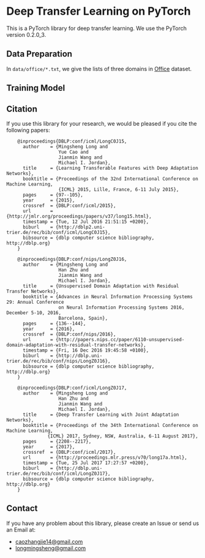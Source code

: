 # Deep Transfer Learning on PyTorch

This is a PyTorch library for deep transfer learning. We use the PyTorch version 0.2.0\_3. 

Data Preparation
---------------
In `data/office/*.txt`, we give the lists of three domains in [Office](https://cs.stanford.edu/~jhoffman/domainadapt/#datasets_code) dataset.

Training Model
---------------

## Citation
If you use this library for your research, we would be pleased if you cite the following papers:

```
    @inproceedings{DBLP:conf/icml/LongC0J15,
      author    = {Mingsheng Long and
                   Yue Cao and
                   Jianmin Wang and
                   Michael I. Jordan},
      title     = {Learning Transferable Features with Deep Adaptation Networks},
      booktitle = {Proceedings of the 32nd International Conference on Machine Learning,
                   {ICML} 2015, Lille, France, 6-11 July 2015},
      pages     = {97--105},
      year      = {2015},
      crossref  = {DBLP:conf/icml/2015},
      url       = {http://jmlr.org/proceedings/papers/v37/long15.html},
      timestamp = {Tue, 12 Jul 2016 21:51:15 +0200},
      biburl    = {http://dblp2.uni-trier.de/rec/bib/conf/icml/LongC0J15},
      bibsource = {dblp computer science bibliography, http://dblp.org}
    }
    
    @inproceedings{DBLP:conf/nips/LongZ0J16,
      author    = {Mingsheng Long and
                   Han Zhu and
                   Jianmin Wang and
                   Michael I. Jordan},
      title     = {Unsupervised Domain Adaptation with Residual Transfer Networks},
      booktitle = {Advances in Neural Information Processing Systems 29: Annual Conference
                   on Neural Information Processing Systems 2016, December 5-10, 2016,
                   Barcelona, Spain},
      pages     = {136--144},
      year      = {2016},
      crossref  = {DBLP:conf/nips/2016},
      url       = {http://papers.nips.cc/paper/6110-unsupervised-domain-adaptation-with-residual-transfer-networks},
      timestamp = {Fri, 16 Dec 2016 19:45:58 +0100},
      biburl    = {http://dblp.uni-trier.de/rec/bib/conf/nips/LongZ0J16},
      bibsource = {dblp computer science bibliography, http://dblp.org}
    }
    
    @inproceedings{DBLP:conf/icml/LongZ0J17,
      author    = {Mingsheng Long and
                   Han Zhu and
                   Jianmin Wang and
                   Michael I. Jordan},
      title     = {Deep Transfer Learning with Joint Adaptation Networks},
      booktitle = {Proceedings of the 34th International Conference on Machine Learning,
               {ICML} 2017, Sydney, NSW, Australia, 6-11 August 2017},
      pages     = {2208--2217},
      year      = {2017},
      crossref  = {DBLP:conf/icml/2017},
      url       = {http://proceedings.mlr.press/v70/long17a.html},
      timestamp = {Tue, 25 Jul 2017 17:27:57 +0200},
      biburl    = {http://dblp.uni-trier.de/rec/bib/conf/icml/LongZ0J17},
      bibsource = {dblp computer science bibliography, http://dblp.org}
    }
```

## Contact
If you have any problem about this library, please create an Issue or send us an Email at:
- caozhangjie14@gmail.com
- longmingsheng@gmail.com
